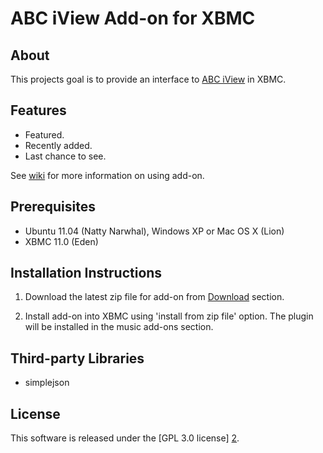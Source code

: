 ABC iView Add-on for XBMC
======================

About
-----
This projects goal is to provide an interface to [ABC iView][1] in XBMC.

Features
-----
- Featured.
- Recently added.
- Last chance to see.

See [wiki][3] for more information on using add-on.

Prerequisites
-----
- Ubuntu 11.04 (Natty Narwhal), Windows XP or Mac OS X (Lion)
- XBMC 11.0 (Eden)

Installation Instructions
-----
1. Download the latest zip file for add-on from [Download][4] section.

2. Install add-on into XBMC using 'install from zip file' option. The plugin will be installed in the music add-ons section.

Third-party Libraries
---------------------
- simplejson

License
-------
This software is released under the [GPL 3.0 license] [2].

[1]: http://www.abc.net.au/iview/
[2]: http://www.gnu.org/licenses/gpl-3.0.html
[3]: https://github.com/brianhornsby/abciview-xbmc/wiki
[4]: https://github.com/brianhornsby/abciview-xbmc/downloads